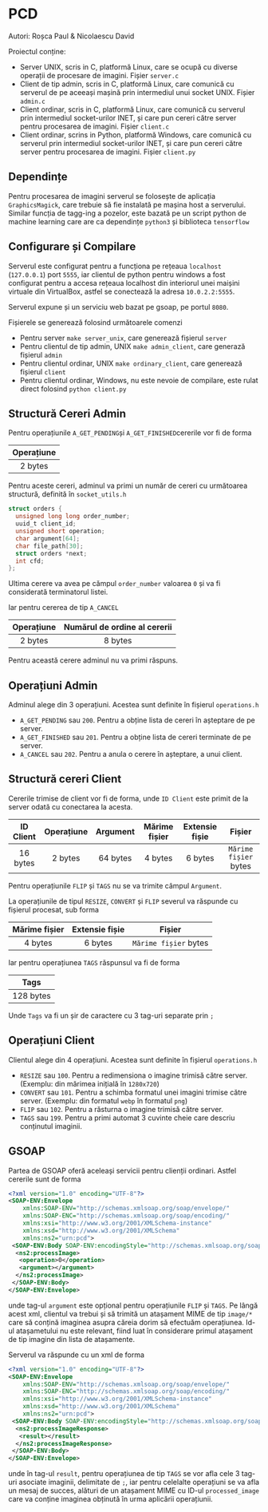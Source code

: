 # PCD
Autori: Roșca Paul & Nicolaescu David

Proiectul conține:
- Server UNIX, scris in C, platformă Linux, care se ocupă cu diverse operații de procesare de imagini. Fișier `server.c`
- Client de tip admin, scris in C, platformă Linux, care comunică cu serverul de pe aceeași mașină prin intermediul unui socket UNIX. Fișier `admin.c`
- Client ordinar, scris in C, platformă Linux, care comunică cu serverul prin intermediul socket-urilor INET, și care pun cereri către server pentru procesarea de imagini. Fișier `client.c`
- Client ordinar, scrins in Python, platformă Windows, care comunică cu serverul prin intermediul socket-urilor INET, și care pun cereri către server 
pentru procesarea de imagini. Fișier `client.py`

## Dependințe

Pentru procesarea de imagini serverul se folosește de aplicația `GraphicsMagick`, care trebuie să fie instalată pe mașina host a serverului.
Similar funcția de tagg-ing a pozelor, este bazată pe un script python de machine learning care are ca dependințe `python3` și biblioteca `tensorflow`

## Configurare și Compilare

Serverul este configurat pentru a funcționa pe rețeaua `localhost` (`127.0.0.1`) port `5555`, iar clientul de python pentru windows a fost configurat pentru a accesa rețeaua localhost din interiorul unei maișini virtuale din VirtualBox, astfel se conectează la adresa `10.0.2.2:5555`.

Serverul expune și un serviciu web bazat pe gsoap, pe portul `8080`.

Fișierele se generează folosind următoarele comenzi
- Pentru server `make server_unix`, care generează fișierul `server`
- Pentru clientul de tip admin, UNIX `make admin_client`, care generază fișierul `admin`
- Pentru clientul ordinar, UNIX `make ordinary_client`, care generează fișierul `client`
- Pentru clientul ordinar, Windows, nu este nevoie de compilare, este rulat direct folosind `python client.py`

## Structură Cereri Admin
Pentru operațiunile `A_GET_PENDING`și `A_GET_FINISHED`cererile vor fi de forma

|  Operațiune  |
|     :---:    |
|    2 bytes   |

Pentru aceste cereri, adminul va primi un număr de cereri cu următoarea structură, definită în `socket_utils.h`

```c
struct orders {
  unsigned long long order_number;
  uuid_t client_id;
  unsigned short operation;
  char argument[64];
  char file_path[30];
  struct orders *next;
  int cfd;
};
```

Ultima cerere va avea pe cămpul `order_number` valoarea `0` și va fi considerată terminatorul listei.

Iar pentru cererea de tip `A_CANCEL`


|  Operațiune  | Numărul de ordine al cererii |
|     :---:    |            :---:             |
|    2 bytes   |           8 bytes            |


Pentru această cerere adminul nu va primi răspuns.

## Operațiuni Admin

Adminul alege din 3 operațiuni. Acestea sunt definite în fișierul `operations.h`

- `A_GET_PENDING` sau `200`. Pentru a obține lista de cereri în așteptare de pe server.
- `A_GET_FINISHED` sau `201`. Pentru a obține lista de cereri terminate de pe server.
- `A_CANCEL` sau `202`. Pentru a anula o cerere în așteptare, a unui client.

## Structură cereri Client

Cererile trimise de client vor fi de forma, unde `ID Client` este primit de la server odată cu conectarea la acesta.

| ID Client |  Operațiune  |  Argument  |  Mărime fișier | Extensie fișie |  Fișier               |
|   :--:    |     :--:     |    :--:    |      :--:      |      :--:      |   :--:                |
|  16 bytes |    2 bytes   |  64 bytes  |     4 bytes    |     6 bytes    | `Mărime fișier` bytes |

Pentru operațiunile `FLIP` și `TAGS` nu se va trimite câmpul `Argument`.

La operațiunile de tipul `RESIZE`, `CONVERT` și `FLIP` severul va răspunde cu fișierul procesat, sub forma

|  Mărime fișier | Extensie fișie |  Fișier               |
|      :--:      |      :--:      |   :--:                |
|     4 bytes    |     6 bytes    | `Mărime fișier` bytes |

Iar pentru operațiunea `TAGS` răspunsul va fi de forma

|    Tags    |
|    :--:    |
|  128 bytes |

Unde `Tags` va fi un șir de caractere cu 3 tag-uri separate prin `;`

## Operațiuni Client

Clientul alege din 4 operațiuni. Acestea sunt definite în fișierul `operations.h`

- `RESIZE` sau `100`. Pentru a redimensiona o imagine trimisă către server. (Exemplu: din mărimea inițială în `1280x720`)
- `CONVERT` sau `101`. Pentru a schimba formatul unei imagini trimise către server. (Exemplu: din formatul `webp` în formatul `png`)
- `FLIP` sau `102`. Pentru a răsturna o imagine trimisă către server.
- `TAGS` sau `199`. Pentru a primi automat 3 cuvinte cheie care descriu conținutul imaginii.

## GSOAP

Partea de GSOAP oferă aceleași servicii pentru clienții ordinari. Astfel cererile sunt de forma

```xml
<?xml version="1.0" encoding="UTF-8"?>
<SOAP-ENV:Envelope
    xmlns:SOAP-ENV="http://schemas.xmlsoap.org/soap/envelope/"
    xmlns:SOAP-ENC="http://schemas.xmlsoap.org/soap/encoding/"
    xmlns:xsi="http://www.w3.org/2001/XMLSchema-instance"
    xmlns:xsd="http://www.w3.org/2001/XMLSchema"
    xmlns:ns2="urn:pcd">
 <SOAP-ENV:Body SOAP-ENV:encodingStyle="http://schemas.xmlsoap.org/soap/encoding/">
  <ns2:processImage>
   <operation>0</operation>
   <argument></argument>
  </ns2:processImage>
 </SOAP-ENV:Body>
</SOAP-ENV:Envelope>
```
unde tag-ul `argument` este opțional pentru operațiunile `FLIP` și `TAGS`. Pe lângă acest xml, clientul va trebui și să trimită un atașament MIME de tip `image/*` care să conțină imaginea asupra căreia dorim să efectuăm operațiunea. Id-ul atașametului nu este relevant, fiind luat în considerare primul atașament de tip imagine din lista de atașamente.

Serverul va răspunde cu un xml de forma

```xml
<?xml version="1.0" encoding="UTF-8"?>
<SOAP-ENV:Envelope
    xmlns:SOAP-ENV="http://schemas.xmlsoap.org/soap/envelope/"
    xmlns:SOAP-ENC="http://schemas.xmlsoap.org/soap/encoding/"
    xmlns:xsi="http://www.w3.org/2001/XMLSchema-instance"
    xmlns:xsd="http://www.w3.org/2001/XMLSchema"
    xmlns:ns2="urn:pcd">
 <SOAP-ENV:Body SOAP-ENV:encodingStyle="http://schemas.xmlsoap.org/soap/encoding/">
  <ns2:processImageResponse>
   <result></result>
  </ns2:processImageResponse>
 </SOAP-ENV:Body>
</SOAP-ENV:Envelope>
```
unde în tag-ul `result`, pentru operațiunea de tip `TAGS` se vor afla cele 3 tag-uri asociate imaginii, delimitate de `;`, iar pentru celelalte operațiuni se va afla un mesaj de succes, alături de un atașament MIME cu ID-ul `processed_image` care va conține imaginea obținută în urma aplicării operațiunii.
